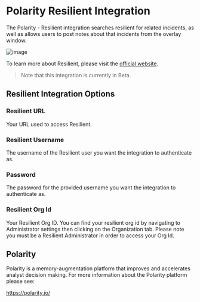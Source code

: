 # Polarity Resilient Integration
The Polarity - Resilient integration searches resilient for related incidents, as well as allows users to post notes about that incidents from the overlay window.

![image](https://user-images.githubusercontent.com/22529325/45298748-793fe900-b4d7-11e8-8c72-a4e58aeed43a.png)

To learn more about Resilient, please visit the [official website](https://www.resilientsystems.com/).

> Note that this integration is currently in Beta.

## Resilient Integration Options

### Resilient URL
Your URL used to access Resilient.

### Resilient Username
The username of the Resilient user you want the integration to authenticate as.

### Password
The password for the provided username you want the integration to authenticate as.

### Resilient Org Id
Your Resilient Org ID. You can find your resilient org id by navigating to Administrator settings then clicking on the Organization tab. Please note you must be a Resilient Administrator in order to access your Org Id.


## Polarity

Polarity is a memory-augmentation platform that improves and accelerates analyst decision making.  For more information about the Polarity platform please see:

https://polarity.io/
